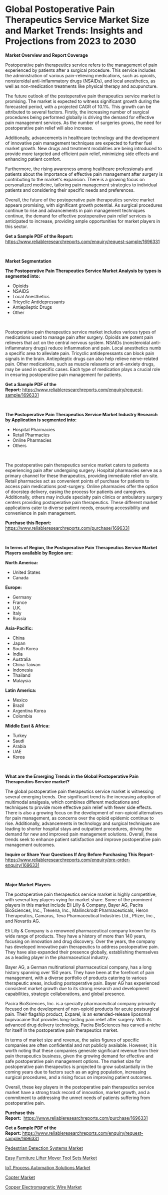 <p><h1>Global Postoperative Pain Therapeutics Service Market Size and Market Trends: Insights and Projections from 2023 to 2030</h1></p><p><strong>Market Overview and Report Coverage</strong></p>
<p><p>Postoperative pain therapeutics service refers to the management of pain experienced by patients after a surgical procedure. This service includes the administration of various pain-relieving medications, such as opioids, nonsteroidal anti-inflammatory drugs (NSAIDs), and local anesthetics, as well as non-medication treatments like physical therapy and acupuncture.</p><p>The future outlook of the postoperative pain therapeutics service market is promising. The market is expected to witness significant growth during the forecasted period, with a projected CAGR of 10.1%. This growth can be attributed to several factors. Firstly, the increasing number of surgical procedures being performed globally is driving the demand for effective pain management services. As the number of surgeries grows, the need for postoperative pain relief will also increase.</p><p>Additionally, advancements in healthcare technology and the development of innovative pain management techniques are expected to further fuel market growth. New drugs and treatment modalities are being introduced to provide more targeted and efficient pain relief, minimizing side effects and enhancing patient comfort.</p><p>Furthermore, the rising awareness among healthcare professionals and patients about the importance of effective pain management after surgery is contributing to the market's expansion. There is a growing focus on personalized medicine, tailoring pain management strategies to individual patients and considering their specific needs and preferences.</p><p>Overall, the future of the postoperative pain therapeutics service market appears promising, with significant growth potential. As surgical procedures continue to rise and advancements in pain management techniques continue, the demand for effective postoperative pain relief services is anticipated to increase, providing ample opportunities for market players in this sector.</p></p>
<p><strong>Get a Sample PDF of the Report:</strong> <a href="https://www.reliableresearchreports.com/enquiry/request-sample/1696331">https://www.reliableresearchreports.com/enquiry/request-sample/1696331</a></p>
<p>&nbsp;</p>
<p><strong>Market Segmentation</strong></p>
<p><strong>The Postoperative Pain Therapeutics Service Market Analysis by types is segmented into:</strong></p>
<p><ul><li>Opioids</li><li>NSAIDS</li><li>Local Anesthetics</li><li>Tricyclic Antidepressants</li><li>Antiepileptic Drugs</li><li>Other</li></ul></p>
<p>&nbsp;</p>
<p><p>Postoperative pain therapeutics service market includes various types of medications used to manage pain after surgery. Opioids are potent pain relievers that act on the central nervous system. NSAIDs (nonsteroidal anti-inflammatory drugs) reduce inflammation and pain. Local anesthetics numb a specific area to alleviate pain. Tricyclic antidepressants can block pain signals in the brain. Antiepileptic drugs can also help relieve nerve-related pain. Other medications, such as muscle relaxants or anti-anxiety drugs, may be used in specific cases. Each type of medication plays a crucial role in ensuring postoperative pain management for patients.</p></p>
<p><strong>Get a Sample PDF of the Report:</strong>&nbsp;<a href="https://www.reliableresearchreports.com/enquiry/request-sample/1696331">https://www.reliableresearchreports.com/enquiry/request-sample/1696331</a></p>
<p>&nbsp;</p>
<p><strong>The Postoperative Pain Therapeutics Service Market Industry Research by Application is segmented into:</strong></p>
<p><ul><li>Hospital Pharmacies</li><li>Retail Pharmacies</li><li>Online Pharmacies</li><li>Others</li></ul></p>
<p>&nbsp;</p>
<p><p>The postoperative pain therapeutics service market caters to patients experiencing pain after undergoing surgery. Hospital pharmacies serve as a primary channel for these therapeutics, providing immediate relief on-site. Retail pharmacies act as convenient points of purchase for patients to access pain medications post-surgery. Online pharmacies offer the option of doorstep delivery, easing the process for patients and caregivers. Additionally, others may include specialty pain clinics or ambulatory surgery centers providing postoperative pain therapeutics. These different market applications cater to diverse patient needs, ensuring accessibility and convenience in pain management.</p></p>
<p><strong>Purchase this Report:</strong>&nbsp; <a href="https://www.reliableresearchreports.com/purchase/1696331">https://www.reliableresearchreports.com/purchase/1696331</a></p>
<p>&nbsp;</p>
<p><strong>In terms of Region, the Postoperative Pain Therapeutics Service Market Players available by Region are:</strong></p>
<p>
    <p> <strong> North America: </strong>
        <ul>
            <li>United States</li>
            <li>Canada</li>
        </ul>
        </p> 
    <p> <strong> Europe: </strong>
        <ul>
            <li>Germany</li>
            <li>France</li>
            <li>U.K.</li>
            <li>Italy</li>
            <li>Russia</li>
        </ul>
        </p> 
    <p> <strong> Asia-Pacific: </strong>
        <ul>
            <li>China</li>
            <li>Japan</li>
            <li>South Korea</li>
            <li>India</li>
            <li>Australia</li>
            <li>China Taiwan</li>
            <li>Indonesia</li>
            <li>Thailand</li>
            <li>Malaysia</li>
        </ul>
        </p> 
    <p> <strong> Latin America: </strong>
        <ul>
            <li>Mexico</li>
            <li>Brazil</li>
            <li>Argentina Korea</li>
            <li>Colombia</li>
        </ul>
        </p> 
    <p> <strong> Middle East & Africa: </strong>
        <ul>
            <li>Turkey</li>
            <li>Saudi</li>
            <li>Arabia</li>
            <li>UAE</li>
            <li>Korea</li>
        </ul>
    </p>
    </p>
<p>&nbsp;</p>
<p><strong>What are the Emerging Trends in the Global Postoperative Pain Therapeutics Service market?</strong></p>
<p><p>The global postoperative pain therapeutics service market is witnessing several emerging trends. One significant trend is the increasing adoption of multimodal analgesia, which combines different medications and techniques to provide more effective pain relief with fewer side effects. There is also a growing focus on the development of non-opioid alternatives for pain management, as concerns over the opioid epidemic continue to rise. Additionally, advancements in technology and surgical techniques are leading to shorter hospital stays and outpatient procedures, driving the demand for new and improved pain management solutions. Overall, these trends seek to enhance patient satisfaction and improve postoperative pain management outcomes.</p></p>
<p><strong>Inquire or Share Your Questions If Any Before Purchasing This Report</strong>- <a href="https://www.reliableresearchreports.com/enquiry/pre-order-enquiry/1696331">https://www.reliableresearchreports.com/enquiry/pre-order-enquiry/1696331</a></p>
<p>&nbsp;</p>
<p><strong>Major Market Players</strong></p>
<p><p>The postoperative pain therapeutics service market is highly competitive, with several key players vying for market share. Some of the prominent players in this market include Eli Lilly & Company, Bayer AG, Pacira BioSciences, Inc., Trevena, Inc., Mallinckrodt Pharmaceuticals, Heron Therapeutics, Camarus, Teva Pharmaceutical Industries Ltd., Pfizer, Inc., and Novartis AG.</p><p>Eli Lilly & Company is a renowned pharmaceutical company known for its wide range of products. They have a history of more than 140 years, focusing on innovation and drug discovery. Over the years, the company has developed innovative pain therapeutics to address postoperative pain. They have also expanded their presence globally, establishing themselves as a leading player in the pharmaceutical industry.</p><p>Bayer AG, a German multinational pharmaceutical company, has a long history spanning over 150 years. They have been at the forefront of pain management, with a diverse portfolio of products catering to various therapeutic areas, including postoperative pain. Bayer AG has experienced consistent market growth due to its strong research and development capabilities, strategic collaborations, and global presence.</p><p>Pacira BioSciences, Inc. is a specialty pharmaceutical company primarily focused on the development of non-opioid products for acute postsurgical pain. Their flagship product, Exparel, is an extended-release liposomal bupivacaine that provides long-lasting pain relief after surgery. With its advanced drug delivery technology, Pacira BioSciences has carved a niche for itself in the postoperative pain therapeutics market.</p><p>In terms of market size and revenue, the sales figures of specific companies are often confidential and not publicly available. However, it is worth noting that these companies generate significant revenue from their pain therapeutics business, given the growing demand for effective and safe postoperative pain management options. The market size for postoperative pain therapeutics is projected to grow substantially in the coming years due to factors such as an aging population, increasing surgical procedures, and a rising focus on improving patient outcomes.</p><p>Overall, these key players in the postoperative pain therapeutics service market have a strong track record of innovation, market growth, and a commitment to addressing the unmet needs of patients suffering from postoperative pain.</p></p>
<p><strong>Purchase this Report:</strong>&nbsp;&nbsp;<a href="https://www.reliableresearchreports.com/purchase/1696331">https://www.reliableresearchreports.com/purchase/1696331</a></p>
<p></p>
<p><strong>Get a Sample PDF of the Report:</strong>&nbsp;<a href="https://www.reliableresearchreports.com/enquiry/request-sample/1696331">https://www.reliableresearchreports.com/enquiry/request-sample/1696331</a></p>
<p><p><a href="https://www.linkedin.com/pulse/pedestrian-detection-systems-market-research-report-provides-ljhpe/">Pedestrian Detection Systems Market</a></p><p><a href="https://medium.com/@noise.asset.organ/easy-furniture-lifter-mover-tool-sets-market-competitive-analysis-market-trends-and-forecast-to-09733e700ead">Easy Furniture Lifter Mover Tool Sets Market</a></p><p><a href="https://medium.com/@soap.equip.win/iot-process-automation-solutions-market-size-market-outlook-and-market-forecast-2023-to-2030-6ded4651b591">IoT Process Automation Solutions Market</a></p><p><a href="https://www.linkedin.com/pulse/copter-market-share-amp-new-trends-analysis-report-type-application-p3bje/">Copter Market</a></p><p><a href="https://github.com/castoriffic/Market-Research-Report-List-1/blob/main/copper-electromagnetic-wire-market.md">Copper Electromagnetic Wire Market</a></p></p>